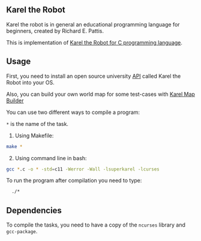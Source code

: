 ## Karel the Robot

Karel the robot is in general an educational programming language for beginners,
created by Richard E. Pattis. 

This is implementation of [Karel the Robot for C
programming language](https://en.wikipedia.org/wiki/Karel_(programming_language)).

## Usage

First, you need to install an open source university [API](https://git.kpi.fei.tuke.sk/kpi/karel-the-robot) called Karel the Robot into your OS.

Also, you can build your own world map for some test-cases with [Karel Map Builder](http://karelmapbuilder.surge.sh/)

You can use two different ways to compile a program:

`*` is the name of the task.

1. Using Makefile:
  ```bash
  make *
  ```
2. Using command line in bash:
  ```bash
  gcc *.c -o * -std=c11 -Werror -Wall -lsuperkarel -lcurses
  ```
  
To run the program after compilation you need to type:
```bash
  ./*
  ```

## Dependencies

To compile the tasks, you need to have a copy of the `ncurses` library and `gcc-package`.


